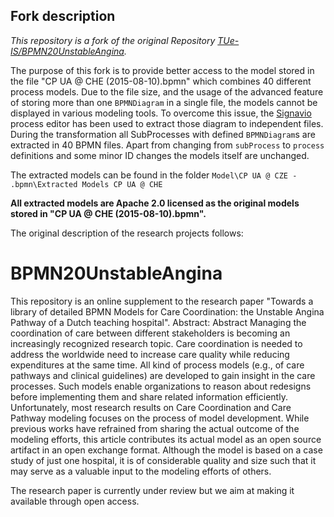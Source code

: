 ## Fork description

*This repository is a fork of the original Repository [TUe-IS/BPMN20UnstableAngina](https://github.com/TUe-IS/BPMN20UnstableAngina).*

The purpose of this fork is to provide better access to the model stored in the file "CP UA @ CHE (2015-08-10).bpmn" which combines 40 different process models.
Due to the file size, and the usage of the advanced feature of storing more than one `BPMNDiagram` in a single file, the models cannot be displayed in various modeling tools. 
To overcome this issue, the [Signavio](https://www.signavio.com) process editor has been used to extract those diagram to independent files.
During the transformation all SubProcesses with defined `BPMNDiagram`s are extracted in 40 BPMN files.
Apart from changing from `subProcess` to `process` definitions and some minor ID changes the models itself are unchanged.

The extracted models can be found in the folder `Model\CP UA @ CZE - .bpmn\Extracted Models CP UA @ CHE`

**All extracted models are Apache 2.0 licensed as the original models stored in "CP UA @ CHE (2015-08-10).bpmn".**

The original description of the research projects follows: 

# BPMN20UnstableAngina
This repository is an online supplement to the research paper "Towards a library of detailed BPMN Models for Care Coordination: the Unstable Angina Pathway of a Dutch teaching hospital". Abstract: Abstract Managing the coordination of care between different stakeholders is becoming an increasingly recognized research topic. Care coordination is needed to address the worldwide need to increase care quality while reducing expenditures at the same time. All kind of process models (e.g., of care pathways and clinical guidelines) are developed to gain insight in the care processes. Such models enable organizations to reason about redesigns before implementing them and share related information efficiently. Unfortunately, most research results on Care Coordination and Care Pathway modeling focuses on the process of model development. While previous works have refrained from sharing the actual outcome of the modeling efforts, this article contributes its actual model as an open source artifact in an open exchange format. Although the model is based on a case study of just one hospital, it is of considerable quality and size such that it may serve as a valuable input to the modeling efforts of others.

The research paper is currently under review but we aim at making it available through open access.